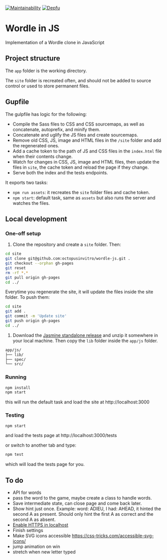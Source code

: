 [![Maintainability](https://api.codeclimate.com/v1/badges/563333ea3ffd9b1a5f5b/maintainability)](https://codeclimate.com/github/octopusinvitro/wordle-js/maintainability)
[![Depfu](https://badges.depfu.com/badges/0a4c5e533133dc8344ba5847bf0b437e/overview.svg)](https://depfu.com/github/octopusinvitro/wordle-js?project_id=34744)


# Wordle in JS

Implementation of a Wordle clone in JavaScript


## Project structure

The `app` folder is the working directory.

The `site` folder is recreated often, and should not be added to source control or used to store permanent files.


## Gupfile


The gulpfile has logic for the following:

* Compile the Sass files to CSS and CSS sourcemaps, as well as concatenate, autoprefix, and minify them.
* Concatenate and uglify the JS files and create sourcemaps.
* Remove old CSS, JS, image and HTML files in the `/site` folder and add the regenerated ones.
* Add a cache token to the path of JS and CSS files in the `index.html` file when their contents change.
* Watch for changes in CSS, JS, image and HTML files, then update the files in `site`, the cache token and reload the page if they change.
* Serve both the index and the tests endpoints.

It exports two tasks:

* `npm run assets`: it recreates the `site` folder files and cache token.
* `npm start`: default task, same as `assets` but also runs the server and watches the files.


## Local development

### One-off setup

1. Clone the repository and create a `site` folder. Then:

  ```sh
  cd site
  git clone git@github.com:octopusinvitro/wordle-js.git .
  git checkout --orphan gh-pages
  git reset
  rm -rf *.*
  git pull origin gh-pages
  cd ../
  ```

  Everytime you regenerate the site, it will update the files inside the site folder. To push them:

  ```sh
  cd site
  git add .
  git commit -m 'Update site'
  git push origin gh-pages
  cd ../
```

1. Download the [Jasmine standalone release](https://github.com/jasmine/jasmine/releases) and unzip it somewhere in your local machine. Then copy the `lib` folder inside the `app/js` folder.

  ```sh
  app/js/
  ├── lib/
  ├── spec/
  └── src/
  ```

### Running

```sh
npm install
npm start
```

this will run the default task and load the site at http://localhost:3000


### Testing

```sh
npm start
```
and load the tests page at http://localhost:3000/tests

or switch to another tab and type:

```sh
npm test
```

which will load the tests page for you.


## To do

* API for words
* pass the word to the game, maybe create a class to handle words.
* Save intermediate state, can close page and come back later.
* Show hint just once. Example: word: ADIEU, I had: AHEAD, it hinted the second A as present. Should only hint the first A as correct and the second A as absent.
* [Enable HTTPS in localhost](https://blogjunkie.net/2017/04/enable-https-localhost-browsersync/)
* Finish settings
* Make SVG icons accessible https://css-tricks.com/accessible-svg-icons/
* jump animation on win
* stretch when new letter typed

